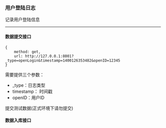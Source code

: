### 用户登陆日志

记录用户登陆信息

---

#### 数据提交接口

    {
        method: get,
        url: http://127.0.0.1:8001?_type=openLogin&timestamp=1400126353482&openID=12345
    }


需要提供三个参数：

- _type：日志类型
- timestamp： 时间戳
- openID：用户ID

<a class="login create">提交测试数据</a>(正式环境下请勿提交)

#### 数据入库接口






